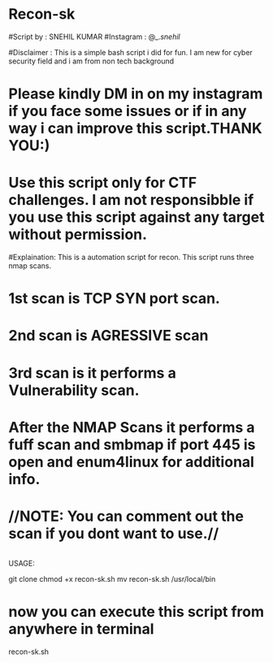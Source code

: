 # Recon-sk
#Script by : SNEHIL KUMAR
#Instagram : @_._snehil_


#Disclaimer : This is a simple bash script i did for fun. I am new for cyber security field and i am from non tech background 
#             Please kindly DM in on my instagram if you face some issues or if in any way i can improve this script.THANK YOU:)
#             Use this script only for CTF challenges. I am not responsibble if you use this script against any target without permission.


#Explaination: This is a automation script for recon. This script runs three nmap scans. 
#	       1st scan is  TCP SYN port scan. 
#              2nd scan is AGRESSIVE scan 
#              3rd scan is it performs a Vulnerability scan. 
#              After the NMAP Scans it performs a fuff scan and smbmap if port 445 is open and enum4linux for additional info.

#        //NOTE: You can comment out the scan if you dont want to use.//





######
USAGE:
   
git clone 
chmod +x recon-sk.sh
mv recon-sk.sh /usr/local/bin
# now you can execute this script from anywhere in terminal
recon-sk.sh <IP>
